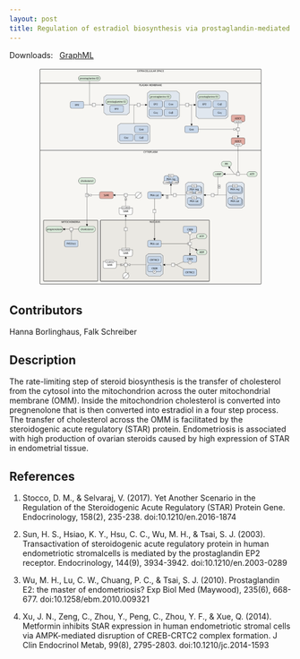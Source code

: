 ```yaml
---
layout: post
title: Regulation of estradiol biosynthesis via prostaglandin-mediated cAMP signalling in ovarian endometric stroma cells
---
```


Downloads: &nbsp; 
[GraphML](../downloads/F018-estrogen.graphml) &nbsp;
<!--[SBGN-ML](../downloads/F018-estrogen_SBGNv02.sbgn) &nbsp;
[Newt](http://web.newteditor.org/?URL=http://metabolismregulation.org/downloads/F018-estrogen_newt.sbgn) &nbsp;-->
<p align="middle"><a href="/estrogen/"><img id="image" src="/downloads/F018-estrogen.png" width="400"/></a></p>

## Contributors 

Hanna Borlinghaus, Falk Schreiber  

## Description

The rate-limiting step of steroid biosynthesis is the transfer of cholesterol from the cytosol into the mitochondrion across the outer mitochondrial membrane (OMM). Inside the mitochondrion cholesterol is converted into pregnenolone that is then converted into estradiol in a four step process. The transfer of cholesterol across the OMM is facilitated by the steroidogenic acute regulatory (STAR) protein. Endometriosis is associated with high production of ovarian steroids caused by high expression of STAR in endometrial tissue.


## References

1. Stocco, D. M., & Selvaraj, V. (2017). Yet Another Scenario in the Regulation of the Steroidogenic Acute Regulatory (STAR) Protein Gene. Endocrinology, 158(2), 235-238. doi:10.1210/en.2016-1874

1. Sun, H. S., Hsiao, K. Y., Hsu, C. C., Wu, M. H., & Tsai, S. J. (2003). Transactivation of steroidogenic acute regulatory protein in human endometriotic stromalcells is mediated by the prostaglandin EP2 receptor. Endocrinology, 144(9), 3934-3942. doi:10.1210/en.2003-0289

1. Wu, M. H., Lu, C. W., Chuang, P. C., & Tsai, S. J. (2010). Prostaglandin E2: the master of endometriosis? Exp Biol Med (Maywood), 235(6), 668-677. doi:10.1258/ebm.2010.009321

1. Xu, J. N., Zeng, C., Zhou, Y., Peng, C., Zhou, Y. F., & Xue, Q. (2014). Metformin inhibits StAR expression in human endometriotic stromal cells via AMPK-mediated disruption of CREB-CRTC2 complex formation. J Clin Endocrinol Metab, 99(8), 2795-2803. doi:10.1210/jc.2014-1593

